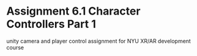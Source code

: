 # Assignment 6.1 Character Controllers Part 1
 unity camera and player control assignment for NYU XR/AR development course
